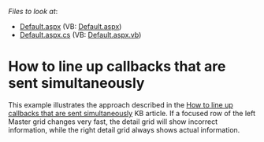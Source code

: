 <!-- default file list -->
*Files to look at*:

* [Default.aspx](./CS/WebSite/Default.aspx) (VB: [Default.aspx](./VB/WebSite/Default.aspx))
* [Default.aspx.cs](./CS/WebSite/Default.aspx.cs) (VB: [Default.aspx.vb](./VB/WebSite/Default.aspx.vb))
<!-- default file list end -->
# How to line up callbacks that are sent simultaneously


<p>This example illustrates the approach described in the <a href="https://www.devexpress.com/Support/Center/p/KA18918">How to line up callbacks that are sent simultaneously</a> KB article. If a focused row of the left Master grid changes very fast, the detail grid will show incorrect information, while the right detail grid always shows actual information.</p>

<br/>


